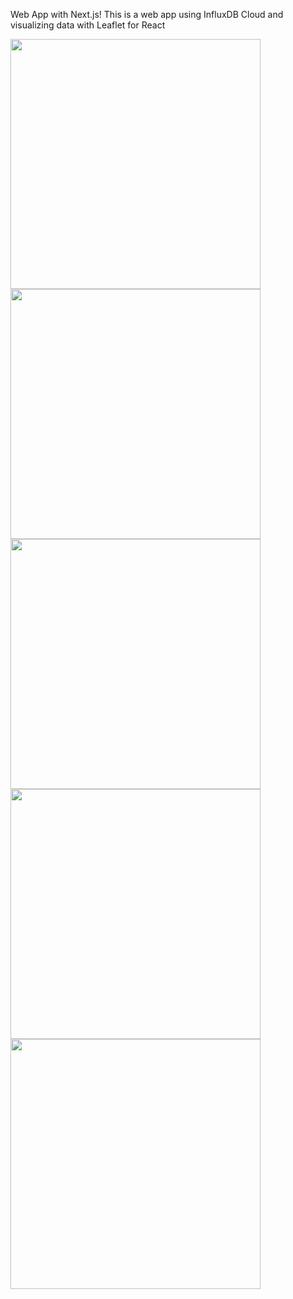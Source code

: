 Web App with Next.js!
This is a web app using InfluxDB Cloud and visualizing data with Leaflet for React 

<div>
<img src="https://user-images.githubusercontent.com/72945457/216511287-cd796baf-a3a5-40ca-818c-ed4462c44dca.png" data-canonical-src="https://user-images.githubusercontent.com/72945457/216511287-cd796baf-a3a5-40ca-818c-ed4462c44dca.png" height="400" />
<img src="https://user-images.githubusercontent.com/72945457/216511674-2f4e798d-56c0-4bb8-9a4a-a32fe0ba0e55.png" data-canonical-src="https://user-images.githubusercontent.com/72945457/216511674-2f4e798d-56c0-4bb8-9a4a-a32fe0ba0e55.png"  height="400"/>

<img src="https://user-images.githubusercontent.com/72945457/217284180-fe4bcef5-fedd-4fb3-a3bc-fd4ff7d6dbdf.png" data-canonical-src="https://user-images.githubusercontent.com/72945457/217284180-fe4bcef5-fedd-4fb3-a3bc-fd4ff7d6dbdf.png"  height="400" />
<img src="https://user-images.githubusercontent.com/72945457/217284334-bceb5638-b782-4ef0-8bba-79b109ec7e0e.png" data-canonical-src="https://user-images.githubusercontent.com/72945457/217284334-bceb5638-b782-4ef0-8bba-79b109ec7e0e.png" height="400"/>
<img src="https://user-images.githubusercontent.com/72945457/217284365-3667252f-03bf-4ddd-8c23-5dd353e0a375.png" data-canonical-src="https://user-images.githubusercontent.com/72945457/217284334-bceb5638-b782-4ef0-8bba-79b109ec7e0e.png" height="400"/>


</div>
